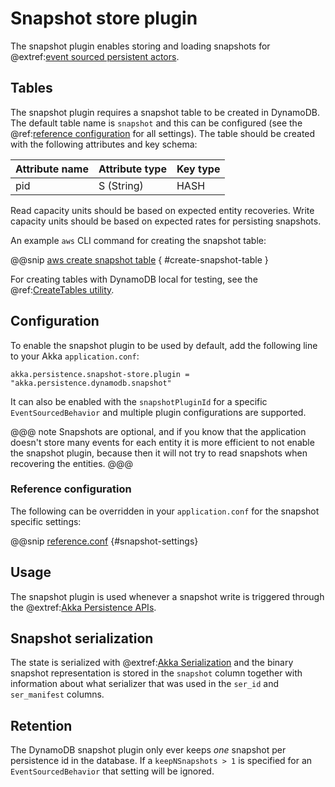 # Snapshot store plugin

The snapshot plugin enables storing and loading snapshots for
@extref:[event sourced persistent actors](akka:typed/persistence.html).

## Tables

The snapshot plugin requires a snapshot table to be created in DynamoDB. The default table name is `snapshot` and this
can be configured (see the @ref:[reference configuration](#reference-configuration) for all settings). The table should
be created with the following attributes and key schema:

| Attribute name | Attribute type | Key type |
| -------------- | -------------- | -------- |
| pid            | S (String)     | HASH     |

Read capacity units should be based on expected entity recoveries. Write capacity units should be based on expected
rates for persisting snapshots.

An example `aws` CLI command for creating the snapshot table:

@@snip [aws create snapshot table](/scripts/create-tables.sh) { #create-snapshot-table }

For creating tables with DynamoDB local for testing, see the
@ref:[CreateTables utility](getting-started.md#creating-tables-locally).

## Configuration

To enable the snapshot plugin to be used by default, add the following line to your Akka `application.conf`:

```
akka.persistence.snapshot-store.plugin = "akka.persistence.dynamodb.snapshot"
```

It can also be enabled with the `snapshotPluginId` for a specific `EventSourcedBehavior` and multiple plugin
configurations are supported.

@@@ note
Snapshots are optional, and if you know that the application doesn't store many events for each entity it is more
efficient to not enable the snapshot plugin, because then it will not try to read snapshots when recovering the entities.
@@@

### Reference configuration

The following can be overridden in your `application.conf` for the snapshot specific settings:

@@snip [reference.conf](/core/src/main/resources/reference.conf) {#snapshot-settings}

## Usage

The snapshot plugin is used whenever a snapshot write is triggered through the
@extref:[Akka Persistence APIs](akka:typed/persistence-snapshot.html).

## Snapshot serialization

The state is serialized with @extref:[Akka Serialization](akka:serialization.html) and the binary snapshot representation
is stored in the `snapshot` column together with information about what serializer that was used in the
`ser_id` and `ser_manifest` columns.

## Retention

The DynamoDB snapshot plugin only ever keeps *one* snapshot per persistence id in the database. If a `keepNSnapshots > 1`
is specified for an `EventSourcedBehavior` that setting will be ignored.
